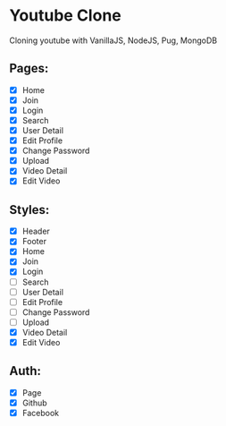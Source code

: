 # Youtube Clone

Cloning youtube with VanillaJS, NodeJS, Pug, MongoDB

## Pages:
- [X] Home
- [X] Join
- [X] Login
- [X] Search
- [X] User Detail
- [X] Edit Profile
- [X] Change Password
- [X] Upload
- [X] Video Detail
- [X] Edit Video

## Styles:
- [X] Header
- [X] Footer
- [X] Home
- [X] Join
- [X] Login
- [ ] Search
- [ ] User Detail
- [ ] Edit Profile
- [ ] Change Password
- [ ] Upload
- [X] Video Detail
- [X] Edit Video

## Auth:
- [X] Page
- [X] Github
- [X] Facebook